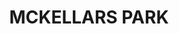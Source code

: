 ---
lastmod: '2025-04-06T06:05:20+00:00'
latitude: -33.47039743
layout: suburb
longitude: 150.153024
postcode: '2790'
state: NSW
title: MCKELLARS PARK
url: /nsw/mckellars-park/
---